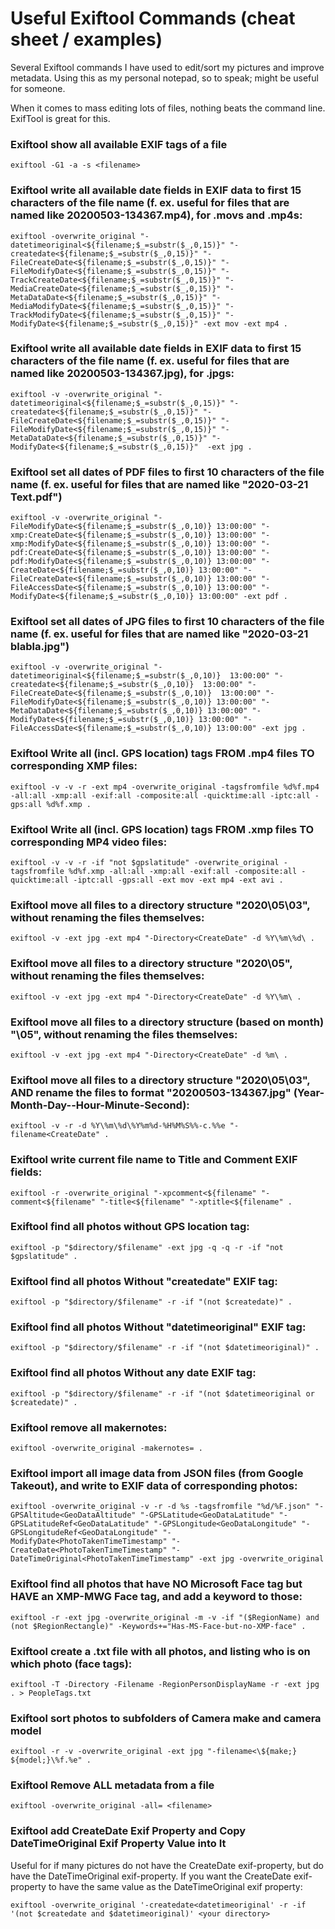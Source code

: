 # Useful Exiftool Commands (cheat sheet / examples)

Several Exiftool commands I have used to edit/sort my pictures and improve metadata. 
Using this as my personal notepad, so to speak; might be useful for someone.

When it comes to mass editing lots of files, nothing beats the command line. ExifTool is great for this.


### Exiftool show all available EXIF tags of a file
`exiftool -G1 -a -s <filename>`

### Exiftool write all available date fields in EXIF data to first 15 characters of the file name (f. ex. useful for files that are named like 20200503-134367.mp4), for .movs and .mp4s:
`exiftool -overwrite_original "-datetimeoriginal<${filename;$_=substr($_,0,15)}" "-createdate<${filename;$_=substr($_,0,15)}" "-FileCreateDate<${filename;$_=substr($_,0,15)}" "-FileModifyDate<${filename;$_=substr($_,0,15)}" "-TrackCreateDate<${filename;$_=substr($_,0,15)}" "-MediaCreateDate<${filename;$_=substr($_,0,15)}" "-MetaDataDate<${filename;$_=substr($_,0,15)}" "-MediaModifyDate<${filename;$_=substr($_,0,15)}" "-TrackModifyDate<${filename;$_=substr($_,0,15)}" "-ModifyDate<${filename;$_=substr($_,0,15)}" -ext mov -ext mp4 .`

### Exiftool write all available date fields in EXIF data to first 15 characters of the file name (f. ex. useful for files that are named like 20200503-134367.jpg), for .jpgs:
`exiftool -v -overwrite_original "-datetimeoriginal<${filename;$_=substr($_,0,15)}" "-createdate<${filename;$_=substr($_,0,15)}" "-FileCreateDate<${filename;$_=substr($_,0,15)}" "-FileModifyDate<${filename;$_=substr($_,0,15)}" "-MetaDataDate<${filename;$_=substr($_,0,15)}" "-ModifyDate<${filename;$_=substr($_,0,15)}"  -ext jpg .`

### Exiftool set all dates of PDF files to first 10 characters of the file name (f. ex. useful for files that are named like "2020-03-21 Text.pdf")
`exiftool -v -overwrite_original "-FileModifyDate<${filename;$_=substr($_,0,10)} 13:00:00" "-xmp:CreateDate<${filename;$_=substr($_,0,10)} 13:00:00" "-xmp:ModifyDate<${filename;$_=substr($_,0,10)} 13:00:00" "-pdf:CreateDate<${filename;$_=substr($_,0,10)} 13:00:00" "-pdf:ModifyDate<${filename;$_=substr($_,0,10)} 13:00:00" "-CreateDate<${filename;$_=substr($_,0,10)} 13:00:00" "-FileCreateDate<${filename;$_=substr($_,0,10)} 13:00:00" "-FileAccessDate<${filename;$_=substr($_,0,10)} 13:00:00" "-ModifyDate<${filename;$_=substr($_,0,10)} 13:00:00" -ext pdf .`

### Exiftool set all dates of JPG files to first 10 characters of the file name (f. ex. useful for files that are named like "2020-03-21 blabla.jpg")
`exiftool -v -overwrite_original "-datetimeoriginal<${filename;$_=substr($_,0,10)}  13:00:00" "-createdate<${filename;$_=substr($_,0,10)}  13:00:00" "-FileCreateDate<${filename;$_=substr($_,0,10)}  13:00:00" "-FileModifyDate<${filename;$_=substr($_,0,10)} 13:00:00" "-MetaDataDate<${filename;$_=substr($_,0,10)} 13:00:00" "-ModifyDate<${filename;$_=substr($_,0,10)} 13:00:00" "-FileAccessDate<${filename;$_=substr($_,0,10)} 13:00:00" -ext jpg .`

### Exiftool Write all (incl. GPS location) tags FROM .mp4 files TO corresponding XMP files:
`exiftool -v -v -r -ext mp4 -overwrite_original -tagsfromfile %d%f.mp4 -all:all -xmp:all -exif:all -composite:all -quicktime:all -iptc:all -gps:all %d%f.xmp .`

### Exiftool Write all (incl. GPS location) tags FROM .xmp files TO corresponding MP4 video files:
`exiftool -v -v -r -if "not $gpslatitude" -overwrite_original -tagsfromfile %d%f.xmp -all:all -xmp:all -exif:all -composite:all -quicktime:all -iptc:all -gps:all -ext mov -ext mp4 -ext avi .`

### Exiftool move all files to a directory structure "2020\05\03", without renaming the files themselves:
`exiftool -v -ext jpg -ext mp4 "-Directory<CreateDate" -d %Y\%m\%d\ .`

### Exiftool move all files to a directory structure "2020\05", without renaming the files themselves:
`exiftool -v -ext jpg -ext mp4 "-Directory<CreateDate" -d %Y\%m\ .`

### Exiftool move all files to a directory structure (based on month) "\05", without renaming the files themselves:
`exiftool -v -ext jpg -ext mp4 "-Directory<CreateDate" -d %m\ .`

### Exiftool move all files to a directory structure "2020\05\03", AND rename the files to format "20200503-134367.jpg" (Year-Month-Day--Hour-Minute-Second):
`exiftool -v -r -d %Y\%m\%d\%Y%m%d-%H%M%S%%-c.%%e "-filename<CreateDate" .`

### Exiftool write current file name to Title and Comment EXIF fields:
`exiftool -r -overwrite_original "-xpcomment<${filename" "-comment<${filename" "-title<${filename" "-xptitle<${filename" .`

### Exiftool find all photos without GPS location tag:
`exiftool -p "$directory/$filename" -ext jpg -q -q -r -if "not $gpslatitude" .`

### Exiftool find all photos Without "createdate" EXIF tag:
`exiftool -p "$directory/$filename" -r -if "(not $createdate)" .`

### Exiftool find all photos Without "datetimeoriginal" EXIF tag:
`exiftool -p "$directory/$filename" -r -if "(not $datetimeoriginal)" .`

### Exiftool find all photos Without any date EXIF tag:
`exiftool -p "$directory/$filename" -r -if "(not $datetimeoriginal or $createdate)" .`

### Exiftool remove all makernotes:
`exiftool -overwrite_original -makernotes= .`

### Exiftool import all image data from JSON files (from Google Takeout), and write to EXIF data of corresponding photos:
`exiftool -overwrite_original -v -r -d %s -tagsfromfile "%d/%F.json" "-GPSAltitude<GeoDataAltitude" "-GPSLatitude<GeoDataLatitude" "-GPSLatitudeRef<GeoDataLatitude" "-GPSLongitude<GeoDataLongitude" "-GPSLongitudeRef<GeoDataLongitude" "-ModifyDate<PhotoTakenTimeTimestamp" "-CreateDate<PhotoTakenTimeTimestamp" "-DateTimeOriginal<PhotoTakenTimeTimestamp" -ext jpg -overwrite_original`

### Exiftool find all photos that have NO Microsoft Face tag but HAVE an XMP-MWG Face tag, and add a keyword to those:
`exiftool -r -ext jpg -overwrite_original -m -v -if "($RegionName) and (not $RegionRectangle)" -Keywords+="Has-MS-Face-but-no-XMP-face" .`

### Exiftool create a .txt file with all photos, and listing who is on which photo (face tags):
`exiftool -T -Directory -Filename -RegionPersonDisplayName -r -ext jpg . > PeopleTags.txt`

### Exiftool sort photos to subfolders of Camera make and camera model
`exiftool -r -v -overwrite_original -ext jpg "-filename<\${make;} ${model;}\%f.%e" .`

### Exiftool Remove ALL metadata from a file
`exiftool -overwrite_original -all= <filename>`

### Exiftool add CreateDate Exif Property and Copy DateTimeOriginal Exif Property Value into It
Useful for if many pictures do not have the CreateDate exif-property, but do have the DateTimeOriginal exif-property. If you want the CreateDate exif-property to have the same value as the DateTimeOriginal exif property:

`exiftool -overwrite_original '-createdate<datetimeoriginal' -r -if '(not $createdate and $datetimeoriginal)' <your directory>`
